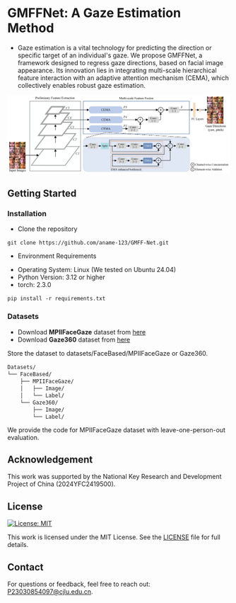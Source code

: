 # GMFFNet: A Gaze Estimation Method
* Gaze estimation is a vital technology for predicting the direction or specific target of an individual's gaze. We propose GMFFNet, a framework designed to regress gaze directions, based on facial image appearance. Its innovation lies in integrating multi-scale hierarchical feature interaction with an adaptive attention mechanism (CEMA), which collectively enables robust gaze estimation.

![GMFFNet](https://github.com/aname-123/GMFF-Net/blob/main/Figure/Fig1.png)

## Getting Started
### Installation
* Clone the repository
```
git clone https://github.com/aname-123/GMFF-Net.git
```
* Environment Requirements  
- Operating System: Linux (We tested on Ubuntu 24.04)  
- Python Version: 3.12 or higher  
- torch: 2.3.0  
```
pip install -r requirements.txt
```


### Datasets
* Download **MPIIFaceGaze** dataset from [here](https://www.mpi-inf.mpg.de/departments/computer-vision-and-machine-learning/research/gaze-based-human-computer-interaction/its-written-all-over-your-face-full-face-appearance-based-gaze-estimation)
* Download **Gaze360** dataset from [here](https://gaze360.csail.mit.edu/download.php)

Store the dataset to datasets/FaceBased/MPIIFaceGaze or Gaze360.
```
Datasets/
└── FaceBased/
    ├── MPIIFaceGaze/
    │   ├── Image/
    │   └── Label/
    └── Gaze360/
        ├── Image/
        └── Label/
```

We provide the code for MPIIFaceGaze dataset with leave-one-person-out evaluation.

## Acknowledgement
This work was supported by the National Key Research and Development Project of China (2024YFC2419500).

## License
[![License: MIT](https://img.shields.io/badge/License-MIT-yellow.svg)](https://opensource.org/licenses/MIT)

This work is licensed under the MIT License. See the [LICENSE](LICENSE) file for full details.

## Contact
For questions or feedback, feel free to reach out: P23030854097@cjlu.edu.cn.
